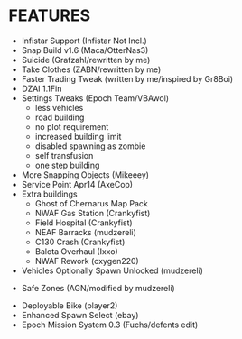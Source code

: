 FEATURES
========
+ Infistar Support (Infistar Not Incl.)
+ Snap Build v1.6 (Maca/OtterNas3)
+ Suicide (Grafzahl/rewritten by me)
+ Take Clothes (ZABN/rewritten by me)
+ Faster Trading Tweak (written by me/inspired by Gr8Boi)
+ DZAI 1.1Fin
+ Settings Tweaks (Epoch Team/VBAwol)
    * less vehicles
    * road building
    * no plot requirement
    * increased building limit
    * disabled spawning as zombie
    * self transfusion
    * one step building
+ More Snapping Objects (Mikeeey)
+ Service Point Apr14 (AxeCop)
+ Extra buildings
    * Ghost of Chernarus Map Pack
    * NWAF Gas Station (Crankyfist)
    * Field Hospital (Crankyfist)
    * NEAF Barracks (mudzereli)
    * C130 Crash (Crankyfist)
    * Balota Overhaul (Ixxo)
    * NWAF Rework (oxygen220)
+ Vehicles Optionally Spawn Unlocked (mudzereli)
- Safe Zones (AGN/modified by mudzereli)
+ Deployable Bike (player2)
+ Enhanced Spawn Select (ebay)
+ Epoch Mission System 0.3 (Fuchs/defents edit)